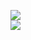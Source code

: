 [![](https://img.shields.io/badge/Made%20With-Github%20Spray-lightgrey.svg?style=for-the-badge&logo=github)](https://github.com/Annihil/github-spray#27668)  
[![](https://i.imgur.com/2DrTn0Z.gif)](https://github.com/Annihil/github-spray)
